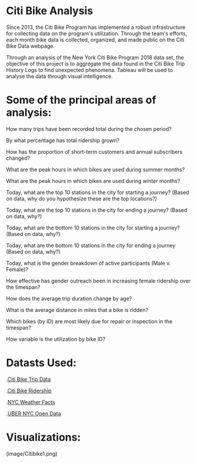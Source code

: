 # Citi Bike Analysis

Since 2013, the Citi Bike Program has implemented a robust infrastructure for collecting data on the program's utilization. Through the team's efforts, each month bike data is collected, organized, and made public on the Citi Bike Data webpage.

Through an analysis of the New York Citi Bike Program 2018 data set, the objective of this project is to aggregate the data found in the Citi Bike Trip History Logs to find unexpected phenomena. Tableau will be used to analyse the data through visual intelligence.

# Some of the principal areas of analysis:

How many trips have been recorded total during the chosen period?


By what percentage has total ridership grown?


How has the proportion of short-term customers and annual subscribers changed?


What are the peak hours in which bikes are used during summer months?


What are the peak hours in which bikes are used during winter months?


Today, what are the top 10 stations in the city for starting a journey? (Based on data, why do you hypothesize these are the top locations?)


Today, what are the top 10 stations in the city for ending a journey? (Based on data, why?)


Today, what are the bottom 10 stations in the city for starting a journey? (Based on data, why?)


Today, what are the bottom 10 stations in the city for ending a journey (Based on data, why?)


Today, what is the gender breakdown of active participants (Male v. Female)?


How effective has gender outreach been in increasing female ridership over the timespan?


How does the average trip duration change by age?


What is the average distance in miles that a bike is ridden?


Which bikes (by ID) are most likely due for repair or inspection in the timespan?


How variable is the utilization by bike ID?

# Datasts Used:

.[Citi Bike Trip Data](https://s3.amazonaws.com/tripdata/index.html)

.[Citi Bike Ridership](https://datawrapper.dwcdn.net/cZMp8/5/)

.[NYC Weather Facts](https://www.nyc.com/visitor_guide/weather_facts.75835/)

.[UBER NYC Open Data](https://data.cityofnewyork.us/Transportation/uber-Data/3jeu-mn7j)

# Visualizations:

(image/Citibike1.png)
